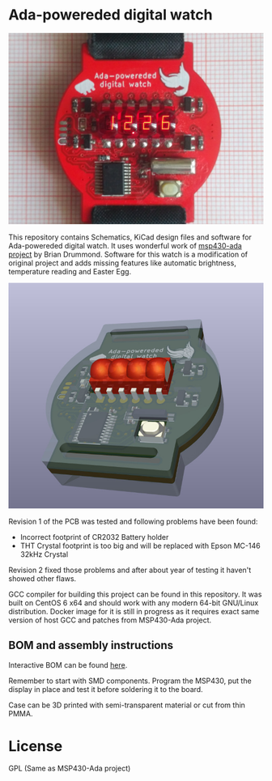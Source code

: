 # Ada-powereded digital watch

![Digital watch](watch.jpg)

This repository contains Schematics, KiCad design files and software for Ada-powereded digital watch.
It uses wonderful work of [msp430-ada project](https://sourceforge.net/projects/msp430ada/) by Brian Drummond.
Software for this watch is a modification of original project and adds missing
features like automatic brightness, temperature reading and Easter Egg.


![Digital watch 3D view](ada-watch-3d-rev2.jpg)

Revision 1 of the PCB was tested and following problems have been found:

- Incorrect footprint of CR2032 Battery holder
- THT Crystal footprint is too big and will be replaced with Epson MC-146 32kHz Crystal

Revision 2 fixed those problems and after about year of testing it haven't showed other flaws.

GCC compiler for building this project can be found in this repository. It was built on CentOS 6 x64 and should work with any modern 64-bit GNU/Linux distribution.
Docker image for it is still in progress as it requires exact same version of host GCC and patches from MSP430-Ada project.

## BOM and assembly instructions
Interactive BOM can be found [here](hardware/rev2/bom/ibom.html).

Remember to start with SMD components. Program the MSP430, put the display in place and
test it before soldering it to the board.

Case can be 3D printed with semi-transparent material or cut from thin PMMA.

# License
GPL (Same as MSP430-Ada project)
